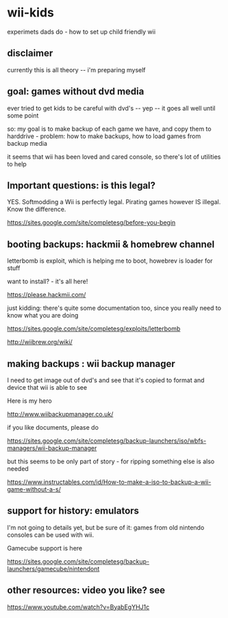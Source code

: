 # wii-kids

experimets dads do - how to set up child friendly wii

## disclaimer

currently this is all theory -- i'm preparing myself

## goal: games without dvd media

ever tried to get kids to be careful with dvd's -- yep -- it goes all well until some point

so: my goal is to make backup of each game we have, and copy them to harddrive - problem: how to make backups, how to load games from backup media

it seems that wii has been loved and cared console, so there's lot of utilities to help

## Important questions: is this legal?

YES. Softmodding a Wii is perfectly legal. Pirating games however IS illegal. Know the difference.

https://sites.google.com/site/completesg/before-you-begin

## booting backups: hackmii & homebrew channel

letterbomb is exploit, which is helping me to boot, howebrev is loader for stuff

want to install? - it's all here!

https://please.hackmii.com/

just kidding: there's quite some documentation too, since you really need to know what you are doing

https://sites.google.com/site/completesg/exploits/letterbomb

http://wiibrew.org/wiki/

## making backups : wii backup manager

I need to get image out of dvd's and see that it's copied to format and device that wii is able to see 

Here is my hero

http://www.wiibackupmanager.co.uk/

if you like documents, please do

https://sites.google.com/site/completesg/backup-launchers/iso/wbfs-managers/wii-backup-manager

but this seems to be only part of story - for ripping something else is also needed

https://www.instructables.com/id/How-to-make-a-iso-to-backup-a-wii-game-without-a-s/

## support for history: emulators

I'm not going to details yet, but be sure of it: games from old nintendo consoles can be used with wii. 

Gamecube support is here

https://sites.google.com/site/completesg/backup-launchers/gamecube/nintendont

## other resources: video you like? see

https://www.youtube.com/watch?v=ByabEgYHJ1c
